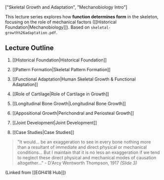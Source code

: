 ["Skeletal Growth and Adaptation", "Mechanobiology Intro"]

This lecture series explores how **function determines form** in the skeleton, focusing on the role of mechanical factors ([[Historical Foundation|Mechanobiology]]). Based on `skeletal-growth%26adaptation.pdf`.

## Lecture Outline

1. [[Historical Foundation|Historical Foundation]]
    
2. [[Pattern Formation|Skeletal Pattern Formation]]
    
3. [[Functional Adaptation|Human Skeletal Growth & Functional Adaptation]]
    
4. [[Role of Cartilage|Role of Cartilage in Growth]]
    
5. [[Longitudinal Bone Growth|Longitudinal Bone Growth]]
    
6. [[Appositional Growth|Perichondral and Periosteal Growth]]
    
7. [[Joint Development|Joint Development]]
    
8. [[Case Studies|Case Studies]]
    

> "It would... be an exaggeration to see in every bone nothing more than a resultant of immediate and direct physical or mechanical conditions... But I maintain that it is no less an exaggeration if we tend to neglect these direct physical and mechanical modes of causation altogether..." - D'Arcy Wentworth Thompson, 1917 _(Slide 3)_

(Linked from [[EGH418 Hub]])